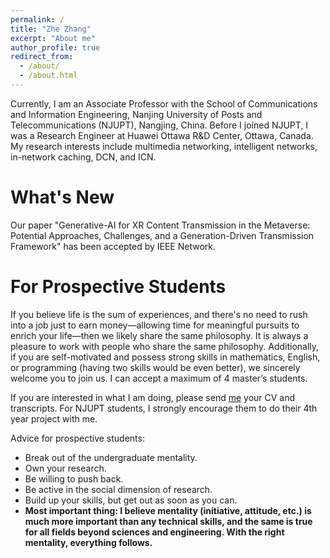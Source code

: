 ```yaml
---
permalink: /
title: "Zhe Zhang"
excerpt: "About me"
author_profile: true
redirect_from: 
  - /about/
  - /about.html
---
```



Currently, I am an Associate Professor with the School of Communications and Information Engineering, Nanjing University of Posts and Telecommunications (NJUPT), Nangjing, China. Before I joined NJUPT, I was a Research Engineer at Huawei Ottawa R&D Center, Ottawa, Canada. My research interests include multimedia networking, intelligent networks, in-network caching, DCN, and ICN.


What's New
======
Our paper "Generative-AI for XR Content Transmission in the Metaverse: Potential Approaches, Challenges, and a Generation-Driven Transmission Framework" has been accepted by IEEE Network.

For Prospective Students
======
If you believe life is the sum of experiences, and there's no need to rush into a job just to earn money—allowing time for meaningful pursuits to enrich your life—then we likely share the same philosophy. It is always a pleasure to work with people who share the same philosophy. Additionally, if you are self-motivated and possess strong skills in mathematics, English, or programming (having two skills would be even better), we sincerely welcome you to join us. I can accept a maximum of 4 master’s students. 

If you are interested in what I am doing, please send <a href="mailto:zhezhang@njupt.edu.cn">me</a> your CV and transcripts. For NJUPT students, I strongly encourage them to do their 4th year project with me.


Advice for prospective students:
* Break out of the undergraduate mentality.
* Own your research.
* Be willing to push back.
* Be active in the social dimension of research.
* Build up your skills, but get out as soon as you can.
* **Most important thing: I believe mentality (initiative, attitude, etc.) is much more important than any technical skills, and the same is true for all fields beyond sciences and engineering. With the right mentality, everything follows.**



